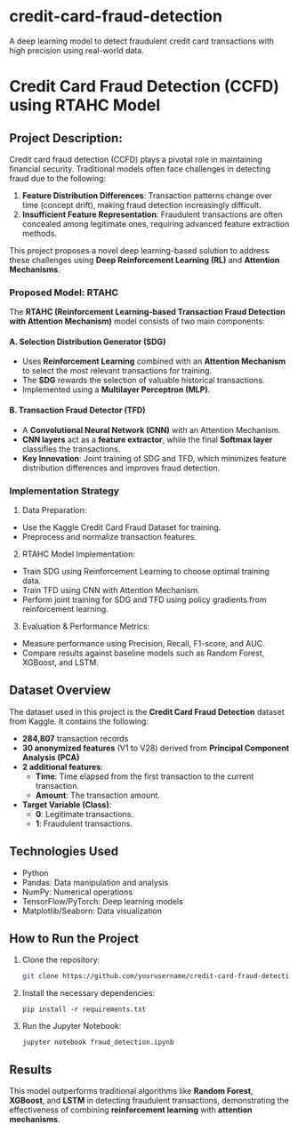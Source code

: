 # credit-card-fraud-detection
A deep learning model to detect fraudulent credit card transactions with high precision using real-world data.

# Credit Card Fraud Detection (CCFD) using RTAHC Model
## Project Description:
Credit card fraud detection (CCFD) plays a pivotal role in maintaining financial security. Traditional models often face challenges in detecting fraud due to the following:
1. **Feature Distribution Differences**: Transaction patterns change over time (concept drift), making fraud detection increasingly difficult.
2. **Insufficient Feature Representation**: Fraudulent transactions are often concealed among legitimate ones, requiring advanced feature extraction methods.

This project proposes a novel deep learning-based solution to address these challenges using **Deep Reinforcement Learning (RL)** and **Attention Mechanisms**.

### Proposed Model: RTAHC
The **RTAHC (Reinforcement Learning-based Transaction Fraud Detection with Attention Mechanism)** model consists of two main components:

#### A. Selection Distribution Generator (SDG)
- Uses **Reinforcement Learning** combined with an **Attention Mechanism** to select the most relevant transactions for training.
- The **SDG** rewards the selection of valuable historical transactions.
- Implemented using a **Multilayer Perceptron (MLP)**.

#### B. Transaction Fraud Detector (TFD)
- A **Convolutional Neural Network (CNN)** with an Attention Mechanism.
- **CNN layers** act as a **feature extractor**, while the final **Softmax layer** classifies the transactions.
- **Key Innovation**: Joint training of SDG and TFD, which minimizes feature distribution differences and improves fraud detection.

### Implementation Strategy
1. Data Preparation:
- Use the Kaggle Credit Card Fraud Dataset for training.
- Preprocess and normalize transaction features.

2. RTAHC Model Implementation:
- Train SDG using Reinforcement Learning to choose optimal training data.
- Train TFD using CNN with Attention Mechanism.
- Perform joint training for SDG and TFD using policy gradients from reinforcement learning.

3. Evaluation & Performance Metrics:
- Measure performance using Precision, Recall, F1-score, and AUC.
- Compare results against baseline models such as Random Forest, XGBoost, and LSTM.

## Dataset Overview
The dataset used in this project is the **Credit Card Fraud Detection** dataset from Kaggle. It contains the following:
- **284,807** transaction records
- **30 anonymized features** (V1 to V28) derived from **Principal Component Analysis (PCA)**
- **2 additional features**:
  - **Time**: Time elapsed from the first transaction to the current transaction.
  - **Amount**: The transaction amount.
- **Target Variable (Class)**:
  - **0**: Legitimate transactions.
  - **1**: Fraudulent transactions.

## Technologies Used
- Python
- Pandas: Data manipulation and analysis
- NumPy: Numerical operations
- TensorFlow/PyTorch: Deep learning models
- Matplotlib/Seaborn: Data visualization

## How to Run the Project
1. Clone the repository:
   ```bash
   git clone https://github.com/yourusername/credit-card-fraud-detection.git
2. Install the necessary dependencies:
   ```nginx
   pip install -r requirements.txt
3. Run the Jupyter Notebook:
   ```nginx
   jupyter notebook fraud_detection.ipynb

## Results
This model outperforms traditional algorithms like **Random Forest**, **XGBoost**, and **LSTM** in detecting fraudulent transactions, demonstrating the effectiveness of combining **reinforcement learning** with **attention mechanisms**.
